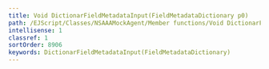 ```yaml
---
title: Void DictionarFieldMetadataInput(FieldMetadataDictionary p0)
path: /EJScript/Classes/NSAAAMockAgent/Member functions/Void DictionarFieldMetadataInput(FieldMetadataDictionary p_0)
intellisense: 1
classref: 1
sortOrder: 8906
keywords: DictionarFieldMetadataInput(FieldMetadataDictionary)
---
```





